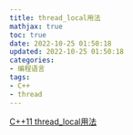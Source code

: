 ```yaml
---
title: thread_local用法
mathjax: true
toc: true
date: 2022-10-25 01:50:18
updated: 2022-10-25 01:50:18
categories:
- 编程语言
tags:
- C++
- thread
---
```


[C++11 thread_local用法](https://zhuanlan.zhihu.com/p/340201634)